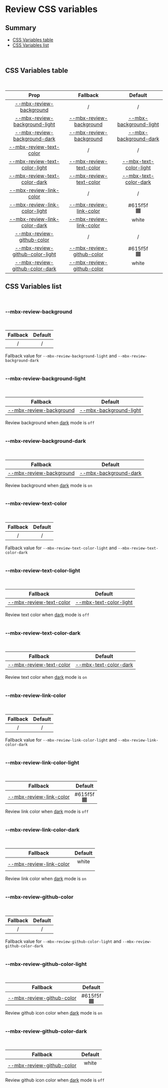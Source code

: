 # Review CSS variables

## Summary

- [CSS Variables table](#css-variables-table)
- [CSS Variables list](#css-variables-list)

<br>

## CSS Variables table

<br>

| <div style='text-align:center;margin:auto;'>Prop</div>                                                                | <div style='text-align:center;margin:auto;'>Fallback</div>                                                | <div style='text-align:center;margin:auto;'>Default</div>                                                                                                                                                                                       |
| --------------------------------------------------------------------------------------------------------------------- | --------------------------------------------------------------------------------------------------------- | ----------------------------------------------------------------------------------------------------------------------------------------------------------------------------------------------------------------------------------------------- |
| <div style='text-align:center;margin:auto;'>[--mbx-review-background](#--mbx-review-background)</div>                 | <div style='text-align:center;margin:auto;'>/</div>                                                       | <div style='text-align:center;margin:auto;'>/</div>                                                                                                                                                                                             |
| <div style='text-align:center;margin:auto;'>[--mbx-review-background-light](#--mbx-review-background-light)</div>     | <div style='text-align:center;margin:auto;'>[--mbx-review-background](#--mbx-review-background)</div>     | <div style='text-align:center;margin:auto;'>[--mbx-background-light](../../global/css-vars.md#--mbx-background-light)</div>                                                                                                                     |
| <div style='text-align:center;margin:auto;'>[--mbx-review-background-dark](#--mbx-review-background-dark)</div>       | <div style='text-align:center;margin:auto;'>[--mbx-review-background](#--mbx-review-background)</div>     | <div style='text-align:center;margin:auto;'>[--mbx-background-dark](../../global/css-vars.md#--mbx-background-dark)</div>                                                                                                                       |
| <div style='text-align:center;margin:auto;'>[--mbx-review-text-color](#--mbx-review-text-color)</div>                 | <div style='text-align:center;margin:auto;'>/</div>                                                       | <div style='text-align:center;margin:auto;'>/</div>                                                                                                                                                                                             |
| <div style='text-align:center;margin:auto;'>[--mbx-review-text-color-light](#--mbx-review-text-color-light)</div>     | <div style='text-align:center;margin:auto;'>[--mbx-review-text-color](#--mbx-review-text-color)</div>     | <div style='text-align:center;margin:auto;'>[--mbx-text-color-light](../../global/css-vars.md#--mbx-text-color-light)</div>                                                                                                                     |
| <div style='text-align:center;margin:auto;'>[--mbx-review-text-color-dark](#--mbx-review-text-color-dark)</div>       | <div style='text-align:center;margin:auto;'>[--mbx-review-text-color](#--mbx-review-text-color)</div>     | <div style='text-align:center;margin:auto;'>[--mbx-text-color-dark](../../global/css-vars.md#--mbx-text-color-dark)</div>                                                                                                                       |
| <div style='text-align:center;margin:auto;'>[--mbx-review-link-color](#--mbx-review-link-color)</div>                 | <div style='text-align:center;margin:auto;'>/</div>                                                       | <div style='text-align:center;margin:auto;'>/</div>                                                                                                                                                                                             |
| <div style='text-align:center;margin:auto;'>[--mbx-review-link-color-light](#--mbx-review-link-color-light)</div>     | <div style='text-align:center;margin:auto;'>[--mbx-review-link-color](#--mbx-review-link-color)</div>     | <div style='text-align:center;margin:auto;'><div><div style='text-align:center;margin-auto;'>#615f5f</div><div style='text-align:center;margin-auto;'><div style='background:#615f5f;margin:auto; width:15px; height:15px;'/></div></div></div> |
| <div style='text-align:center;margin:auto;'>[--mbx-review-link-color-dark](#--mbx-review-link-color-dark)</div>       | <div style='text-align:center;margin:auto;'>[--mbx-review-link-color](#--mbx-review-link-color)</div>     | <div style='text-align:center;margin:auto;'><div><div style='text-align:center;margin-auto;'>white</div><div style='text-align:center;margin-auto;'><div style='background:white;margin:auto; width:15px; height:15px;'/></div></div></div>     |
| <div style='text-align:center;margin:auto;'>[--mbx-review-github-color](#--mbx-review-github-color)</div>             | <div style='text-align:center;margin:auto;'>/</div>                                                       | <div style='text-align:center;margin:auto;'>/</div>                                                                                                                                                                                             |
| <div style='text-align:center;margin:auto;'>[--mbx-review-github-color-light](#--mbx-review-github-color-light)</div> | <div style='text-align:center;margin:auto;'>[--mbx-review-github-color](#--mbx-review-github-color)</div> | <div style='text-align:center;margin:auto;'><div><div style='text-align:center;margin-auto;'>#615f5f</div><div style='text-align:center;margin-auto;'><div style='background:#615f5f;margin:auto; width:15px; height:15px;'/></div></div></div> |
| <div style='text-align:center;margin:auto;'>[--mbx-review-github-color-dark](#--mbx-review-github-color-dark)</div>   | <div style='text-align:center;margin:auto;'>[--mbx-review-github-color](#--mbx-review-github-color)</div> | <div style='text-align:center;margin:auto;'><div><div style='text-align:center;margin-auto;'>white</div><div style='text-align:center;margin-auto;'><div style='background:white;margin:auto; width:15px; height:15px;'/></div></div></div>     |

## CSS Variables list

<br>

### --mbx-review-background

<br>

| <div style='text-align:center;margin:auto;'>Fallback</div> | <div style='text-align:center;margin:auto;'>Default</div> |
| ---------------------------------------------------------- | --------------------------------------------------------- |
| <div style='text-align:center;margin:auto;'>/</div>        | <div style='text-align:center;margin:auto;'>/</div>       |

Fallback value for `--mbx-review-background-light` and `--mbx-review-background-dark`<br><br>

### --mbx-review-background-light

<br>

| <div style='text-align:center;margin:auto;'>Fallback</div>                                            | <div style='text-align:center;margin:auto;'>Default</div>                                                                   |
| ----------------------------------------------------------------------------------------------------- | --------------------------------------------------------------------------------------------------------------------------- |
| <div style='text-align:center;margin:auto;'>[--mbx-review-background](#--mbx-review-background)</div> | <div style='text-align:center;margin:auto;'>[--mbx-background-light](../../global/css-vars.md#--mbx-background-light)</div> |

Review background when [dark](../../global/props.md#dark) mode is `off`<br><br>

### --mbx-review-background-dark

<br>

| <div style='text-align:center;margin:auto;'>Fallback</div>                                            | <div style='text-align:center;margin:auto;'>Default</div>                                                                 |
| ----------------------------------------------------------------------------------------------------- | ------------------------------------------------------------------------------------------------------------------------- |
| <div style='text-align:center;margin:auto;'>[--mbx-review-background](#--mbx-review-background)</div> | <div style='text-align:center;margin:auto;'>[--mbx-background-dark](../../global/css-vars.md#--mbx-background-dark)</div> |

Review background when [dark](../../global/props.md#dark) mode is `on`<br><br>

### --mbx-review-text-color

<br>

| <div style='text-align:center;margin:auto;'>Fallback</div> | <div style='text-align:center;margin:auto;'>Default</div> |
| ---------------------------------------------------------- | --------------------------------------------------------- |
| <div style='text-align:center;margin:auto;'>/</div>        | <div style='text-align:center;margin:auto;'>/</div>       |

Fallback value for `--mbx-review-text-color-light` and `--mbx-review-text-color-dark`<br><br>

### --mbx-review-text-color-light

<br>

| <div style='text-align:center;margin:auto;'>Fallback</div>                                            | <div style='text-align:center;margin:auto;'>Default</div>                                                                   |
| ----------------------------------------------------------------------------------------------------- | --------------------------------------------------------------------------------------------------------------------------- |
| <div style='text-align:center;margin:auto;'>[--mbx-review-text-color](#--mbx-review-text-color)</div> | <div style='text-align:center;margin:auto;'>[--mbx-text-color-light](../../global/css-vars.md#--mbx-text-color-light)</div> |

Review text color when [dark](../../global/props.md#dark) mode is `off`<br><br>

### --mbx-review-text-color-dark

<br>

| <div style='text-align:center;margin:auto;'>Fallback</div>                                            | <div style='text-align:center;margin:auto;'>Default</div>                                                                 |
| ----------------------------------------------------------------------------------------------------- | ------------------------------------------------------------------------------------------------------------------------- |
| <div style='text-align:center;margin:auto;'>[--mbx-review-text-color](#--mbx-review-text-color)</div> | <div style='text-align:center;margin:auto;'>[--mbx-text-color-dark](../../global/css-vars.md#--mbx-text-color-dark)</div> |

Review text color when [dark](../../global/props.md#dark) mode is `on`<br><br>

### --mbx-review-link-color

<br>

| <div style='text-align:center;margin:auto;'>Fallback</div> | <div style='text-align:center;margin:auto;'>Default</div> |
| ---------------------------------------------------------- | --------------------------------------------------------- |
| <div style='text-align:center;margin:auto;'>/</div>        | <div style='text-align:center;margin:auto;'>/</div>       |

Fallback value for `--mbx-review-link-color-light` and `--mbx-review-link-color-dark`<br><br>

### --mbx-review-link-color-light

<br>

| <div style='text-align:center;margin:auto;'>Fallback</div>                                            | <div style='text-align:center;margin:auto;'>Default</div>                                                                                                                                                                                       |
| ----------------------------------------------------------------------------------------------------- | ----------------------------------------------------------------------------------------------------------------------------------------------------------------------------------------------------------------------------------------------- |
| <div style='text-align:center;margin:auto;'>[--mbx-review-link-color](#--mbx-review-link-color)</div> | <div style='text-align:center;margin:auto;'><div><div style='text-align:center;margin-auto;'>#615f5f</div><div style='text-align:center;margin-auto;'><div style='background:#615f5f;margin:auto; width:15px; height:15px;'/></div></div></div> |

Review link color when [dark](../../global/props.md#dark) mode is `off`<br><br>

### --mbx-review-link-color-dark

<br>

| <div style='text-align:center;margin:auto;'>Fallback</div>                                            | <div style='text-align:center;margin:auto;'>Default</div>                                                                                                                                                                                   |
| ----------------------------------------------------------------------------------------------------- | ------------------------------------------------------------------------------------------------------------------------------------------------------------------------------------------------------------------------------------------- |
| <div style='text-align:center;margin:auto;'>[--mbx-review-link-color](#--mbx-review-link-color)</div> | <div style='text-align:center;margin:auto;'><div><div style='text-align:center;margin-auto;'>white</div><div style='text-align:center;margin-auto;'><div style='background:white;margin:auto; width:15px; height:15px;'/></div></div></div> |

Review link color when [dark](../../global/props.md#dark) mode is `on`<br><br>

### --mbx-review-github-color

<br>

| <div style='text-align:center;margin:auto;'>Fallback</div> | <div style='text-align:center;margin:auto;'>Default</div> |
| ---------------------------------------------------------- | --------------------------------------------------------- |
| <div style='text-align:center;margin:auto;'>/</div>        | <div style='text-align:center;margin:auto;'>/</div>       |

Fallback value for `--mbx-review-github-color-light` and `--mbx-review-github-color-dark`<br><br>

### --mbx-review-github-color-light

<br>

| <div style='text-align:center;margin:auto;'>Fallback</div>                                                | <div style='text-align:center;margin:auto;'>Default</div>                                                                                                                                                                                       |
| --------------------------------------------------------------------------------------------------------- | ----------------------------------------------------------------------------------------------------------------------------------------------------------------------------------------------------------------------------------------------- |
| <div style='text-align:center;margin:auto;'>[--mbx-review-github-color](#--mbx-review-github-color)</div> | <div style='text-align:center;margin:auto;'><div><div style='text-align:center;margin-auto;'>#615f5f</div><div style='text-align:center;margin-auto;'><div style='background:#615f5f;margin:auto; width:15px; height:15px;'/></div></div></div> |

Review github icon color when [dark](../../global/props.md#dark) mode is `on`<br><br>

### --mbx-review-github-color-dark

<br>

| <div style='text-align:center;margin:auto;'>Fallback</div>                                                | <div style='text-align:center;margin:auto;'>Default</div>                                                                                                                                                                                   |
| --------------------------------------------------------------------------------------------------------- | ------------------------------------------------------------------------------------------------------------------------------------------------------------------------------------------------------------------------------------------- |
| <div style='text-align:center;margin:auto;'>[--mbx-review-github-color](#--mbx-review-github-color)</div> | <div style='text-align:center;margin:auto;'><div><div style='text-align:center;margin-auto;'>white</div><div style='text-align:center;margin-auto;'><div style='background:white;margin:auto; width:15px; height:15px;'/></div></div></div> |

Review github icon color when [dark](../../global/props.md#dark) mode is `off`<br><br>
